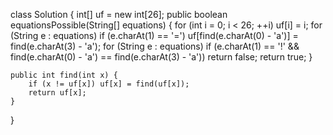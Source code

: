 class Solution {
    int[] uf = new int[26];
    public boolean equationsPossible(String[] equations) {
        for (int i = 0; i < 26; ++i) uf[i] = i;
        for (String e : equations)
            if (e.charAt(1) == '=')
                uf[find(e.charAt(0) - 'a')] = find(e.charAt(3) - 'a');
        for (String e : equations)
            if (e.charAt(1) == '!' && find(e.charAt(0) - 'a') == find(e.charAt(3) - 'a'))
                return false;
        return true;
    }

    public int find(int x) {
        if (x != uf[x]) uf[x] = find(uf[x]);
        return uf[x];
    }
    
}
